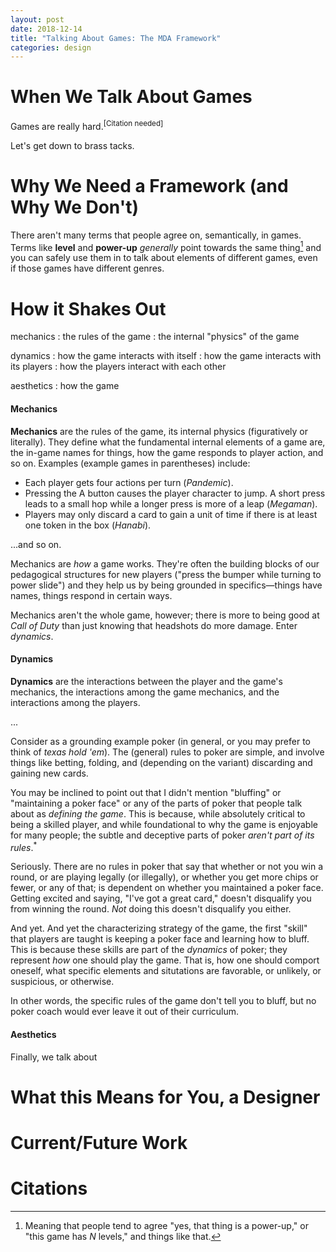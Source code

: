 ```yaml
---
layout: post
date: 2018-12-14
title: "Talking About Games: The MDA Framework"
categories: design 
---
```


# When We Talk About Games

Games are really hard.<sup>[Citation needed]</sup>


Let's get down to brass tacks.

# Why We Need a Framework (and Why We Don't)

There aren't many terms that people agree on, semantically, in games. Terms like
__level__ and __power-up__ _generally_ point towards the same thing[^1] and you can
safely use them in to talk about elements of different games, even if those games have
different genres.

[^1]:
    Meaning that people tend to agree "yes, that thing is a power-up," or "this game
    has _N_ levels," and things like that.


# How it Shakes Out

mechanics
: the rules of the game
: the internal "physics" of the game

dynamics
: how the game interacts with itself
: how the game interacts with its players
: how the players interact with each other

aesthetics
: how the game

#### Mechanics

__Mechanics__ are the rules of the game, its internal physics (figuratively or
literally). They define what the fundamental internal elements of a game are, the in-game
names for things, how the game responds to player action, and so on. Examples (example
games in parentheses) include:

- Each player gets four actions per turn (_Pandemic_).
- Pressing the A button causes the player character to jump. A short press leads to a
  small hop while a longer press is more of a leap (_Megaman_).
- Players may only discard a card to gain a unit of time if there is at least one token
  in the box (_Hanabi_).

...and so on.

Mechanics are _how_ a game works. They're often the building blocks of our pedagogical
structures for new players ("press the bumper while turning to power slide") and they
help us by being grounded in specifics—things have names, things respond in certain ways.

Mechanics aren't the whole game, however; there is more to being good at _Call of Duty_
than just knowing that headshots do more damage. Enter _dynamics_.

#### Dynamics

__Dynamics__ are the interactions between the player and the game's mechanics, the
interactions among the game mechanics, and the interactions among the players.

...

Consider as a grounding example poker (in general, or you may prefer to think of _texas
hold 'em_). The (general) rules to poker are simple, and involve things like betting,
folding, and (depending on the variant) discarding and gaining new cards.

You may be inclined to point out that I didn't mention "bluffing" or "maintaining a poker
face" or any of the parts of poker that people talk about as _defining the game_. This is
because, while absolutely critical to being a skilled player, and while foundational to
why the game is enjoyable for many people; the subtle and deceptive parts of poker
_aren't part of its rules_.<sup>\*</sup>

Seriously. There are no rules in poker that say that whether or not you win a round, or
are playing legally (or illegally), or whether you get more chips or fewer, or any of
that; is dependent on whether you maintained a poker face. Getting excited and saying,
"I've got a great card," doesn't disqualify you from winning the round. _Not_ doing this
doesn't disqualify you either.

And yet. And yet the characterizing strategy of the game, the first "skill" that players
are taught is keeping a poker face and learning how to bluff. This is because these
skills are part of the _dynamics_ of poker; they represent _how_ one should play the
game. That is, how one should comport oneself, what specific elements and situtations are
favorable, or unlikely, or suspicious, or otherwise.

In other words, the specific rules of the game don't tell you to bluff, but no poker
coach would ever leave it out of their curriculum.


#### Aesthetics

Finally, we talk about 

# What this Means for You, a Designer


# Current/Future Work



# Citations


